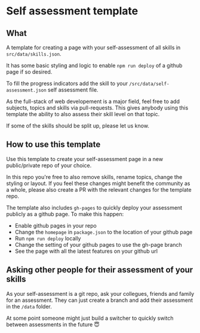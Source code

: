 # Self assessment template

## What

A template for creating a page with your self-assessment of all skills in `src/data/skills.json`.

It has some basic styling and logic to enable `npm run deploy` of a github page if so desired.

To fill the progress indicators add the skill to your `/src/data/self-assessment.json` self assessment file.

As the full-stack of web developement is a major field, feel free to add subjects, topics and skills via pull-requests. This gives anybody using this template the ability to also assess their skill level on that topic.

If some of the skills should be split up, please let us know.

## How to use this template

Use this template to create your self-assessment page in a new public/private repo of your choice.

In this repo you're free to also remove skills, rename topics, change the styling or layout. If you feel these changes might benefit the community as a whole, please also create a PR with the relevant changes for the template repo.

The template also includes `gh-pages` to quickly deploy your assessment publicly as a github page. To make this happen:

- Enable github pages in your repo
- Change the `homepage` in `package.json` to the location of your github page
- Run `npm run deploy` locally
- Change the setting of your github pages to use the gh-page branch
- See the page with all the latest features on your github url

## Asking other people for their assessment of your skills

As your self-assessment is a git repo, ask your collegues, friends and family for an assessment. They can just create a branch and add their assessment in the `/data` folder.

At some point someone might just build a switcher to quickly switch between assessments in the future 😇
